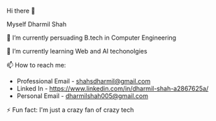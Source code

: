 Hi there 👋

Myself Dharmil Shah

🔭 I’m currently persuading B.tech in Computer Engineering

🌱 I’m currently learning Web and AI techonolgies  

📫 How to reach me: 
- Professional Email - shahsdharmil@gmail.com
- Linked In - https://www.linkedin.com/in/dharmil-shah-a2867625a/
- Personal Email - dharmilshah005@gmail.com

⚡ Fun fact: I'm just a crazy fan of crazy tech


<!--
**shahsdharmil/shahsdharmil** is a ✨ _special_ ✨ repository because its `README.md` (this file) appears on your GitHub profile.

Here are some ideas to get you started:

- 🔭 I’m currently working on ...
- 🌱 I’m currently learning ...
- 👯 I’m looking to collaborate on ...
- 🤔 I’m looking for help with ...
- 💬 Ask me about ...
- 📫 How to reach me: ...
- 😄 Pronouns: ...
- ⚡ Fun fact: ...
-->
